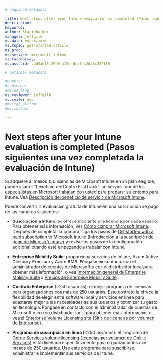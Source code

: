 ```yaml
---
# required metadata

title: Next steps after your Intune evaluation is completed (Pasos siguientes una vez completada la evaluación de Intune) | Microsoft Intune
description:
keywords:
author: Staciebarker
manager: jeffgilb
ms.date: 04/28/2016
ms.topic: get-started-article
ms.prod:
ms.service: microsoft-intune
ms.technology:
ms.assetid: cad9ae15-26e5-418d-8ce5-c2dafc2071f0

# optional metadata

#ROBOTS:
#audience:
#ms.devlang:
ms.reviewer: jeffgilb
ms.suite: ems
#ms.tgt_pltfrm:
#ms.custom:

---
```


# Next steps after your Intune evaluation is completed (Pasos siguientes una vez completada la evaluación de Intune)
Si adquiere al menos 150 licencias de Microsoft Intune en un plan elegible, puede usar el "beneficio del Centro FastTrack", un servicio donde los especialistas en Microsoft trabajan con usted para preparar su entorno para Intune. Vea [Descripción del beneficio de servicio de Microsoft Intune](https://technet.microsoft.com/library/mt228265.aspx)..

Puede convertir la evaluación gratuita de Intune en una suscripción de pago de las maneras siguientes:

-   **Suscripción a Intune**: se ofrece mediante una licencia por cada usuario. Para obtener más información, vea [Cómo comprar Microsoft Intune](http://www.microsoft.com/en-us/server-cloud/products/microsoft-intune/Purchasing.aspx). Después de completar la compra, siga los pasos de [Get started with a paid subscription to Microsoft Intune (Introducción a la suscripción de pago de Microsoft Intune)](/intune/get-started/start-with-a-paid-subscription-to-microsoft-intune) y revise los pasos de la configuración adicional cuando esté empezando a trabajar con Intune.

-   **Enterprise Mobility Suite**: proporciona servicios de Intune, Azure Active Directory Premium y Azure RMS. Póngase en contacto con el administrador de cuentas de Microsoft o con el distribuidor local para obtener más información, o vea [Información general de Enterprise Mobility Suite](https://www.microsoft.com/en-us/server-cloud/enterprise-mobility/overview.aspx) o [Precios de Enterprise Mobility Suite](http://www.microsoft.com/en-us/server-cloud/products/enterprise-mobility-suite/Purchasing.aspx)..

-   **Contrato Enterprise** (&gt;250 usuarios): el mejor programa de licencias para organizaciones con más de 250 usuarios. Este contrato le ofrece la flexibilidad de elegir entre software local y servicios en línea para adaptarse mejor a las necesidades de sus usuarios y optimizar su gasto en tecnología. Póngase en contacto con el administrador de cuentas de Microsoft o con su distribuidor local para obtener más información, o vea el [Enterprise Volume Licensing site (Sitio de licencias por volumen de Enterprise)](http://www.microsoft.com/licensing/licensing-options/enterprise.aspx)..

-   **Programa de suscripción en línea** (&lt;250 usuarios): el programa de [Online Services volume licensing (licencias por volumen de Online Services)](http://www.microsoft.com/licensing/online-services/default.aspx) está diseñado específicamente para organizaciones con menos de 250 usuarios. Use este programa para suscribirse, administrar e implementar sus servicios de Intune.


<!--HONumber=May16_HO1-->


